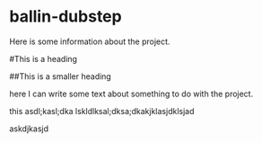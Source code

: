 ballin-dubstep
==============

Here is some information about the project.

#This is a heading

##This is a smaller heading

here I can write some text about something to do with the project.

this asdl;kasl;dka
lskldlksal;dksa;dkakjklasjdklsjad

askdjkasjd
